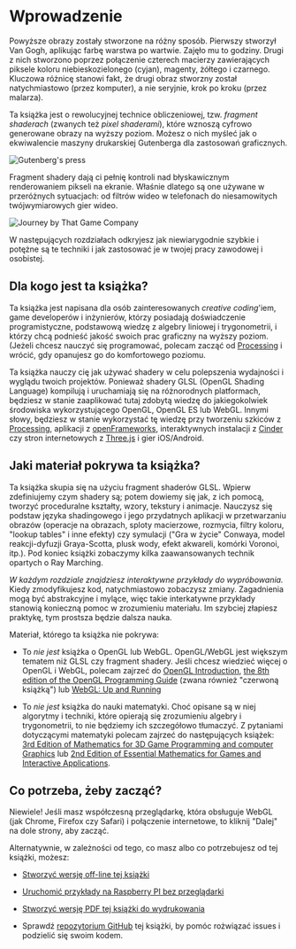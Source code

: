 # Wprowadzenie

<canvas id="custom" class="canvas" data-fragment-url="cmyk-halftone.frag" data-textures="vangogh.jpg" width="700px" height="320px"></canvas>

Powyższe obrazy zostały stworzone na różny sposób. Pierwszy stworzył Van Gogh, aplikując farbę warstwa po wartwie. Zajęło mu to godziny. Drugi z nich stworzono poprzez połączenie czterech macierzy zawierających piksele koloru niebieskozielonego (cyjan), magenty, żółtego i czarnego. Kluczowa różnicę stanowi fakt, że drugi obraz stworzny został natychmiastowo (przez komputer), a nie seryjnie, krok po kroku (przez malarza).

Ta książka jest o rewolucyjnej technice obliczeniowej, tzw. *fragment shaderach* (zwanych też *pixel shaderami*), które wznoszą cyfrowo generowane obrazy na wyższy poziom. Możesz o nich myśleć jak o ekwiwalencie maszyny drukarskiej Gutenberga dla zastosowań graficznych.

![Gutenberg's press](gutenpress.jpg)


Fragment shadery dają ci pełnię kontroli nad błyskawicznym renderowaniem pikseli na ekranie. Właśnie dlatego są one używane w przeróżnych sytuacjach: od filtrów wideo w telefonach do niesamowitych twójwymiarowych gier wideo.

![Journey by That Game Company](journey.jpg)

W następujących rozdziałach odkryjesz jak niewiarygodnie szybkie i potężne są te techniki i jak zastosować je w twojej pracy zawodowej i osobistej.

## Dla kogo jest ta książka?

Ta książka jest napisana dla osób zainteresowanych *creative coding*'iem, game developerów i inżynierów, którzy posiadają doświadczenie programistyczne, podstawową wiedzę z algebry liniowej i trygonometrii, i którzy chcą podnieść jakość swoich prac graficzny na wyższy poziom. (Jeżeli chcesz nauczyć się programować, polecam zacząć od [Processing](https://processing.org/) i wrócić, gdy opanujesz go do komfortowego poziomu. 

Ta książka nauczy cię jak używać shadery w celu polepszenia wydajności i wyglądu twoich projektów. Ponieważ shadery GLSL (OpenGL Shading Language) kompilują i uruchamiają się na różnorodnych platformach, będziesz w stanie zaaplikować tutaj zdobytą wiedzę do jakiegokolwiek środowiska wykorzystującego OpenGL, OpenGL ES lub WebGL. Innymi słowy, będziesz w stanie wykorzystać tę wiedzę przy tworzeniu szkiców z [Processing](https://processing.org/), aplikacji z [openFrameworks](http://openframeworks.cc/), interaktywnych instalacji z [Cinder](http://libcinder.org/) czy stron internetowych z [Three.js](http://threejs.org/) i gier iOS/Android.

## Jaki materiał pokrywa ta książka?

Ta książka skupia się na użyciu fragment shaderów GLSL. Wpierw zdefiniujemy czym shadery są; potem dowiemy się jak, z ich pomocą, tworzyć proceduralne kształty, wzory, tekstury i animacje. Nauczysz się podstaw języka shadingowego i jego przydatnych aplikacji w przetwarzaniu obrazów (operacje na obrazach, sploty macierzowe, rozmycia, filtry koloru, "lookup tables" i inne efekty) czy symulacji ("Gra w życie" Conwaya, model reakcji-dyfuzji Graya-Scotta, plusk wody, efekt akwareli, komórki Voronoi, itp.). Pod koniec książki zobaczymy kilka zaawansowanych technik opartych o Ray Marching.

*W każdym rozdziale znajdziesz interaktywne przykłady do wypróbowania.* Kiedy zmodyfikujesz kod, natychmiastowo zobaczysz zmiany. Zagadnienia mogą być abstrakcyjne i mylące, więc takie interkatywne przykłady stanowią konieczną pomoc w zrozumieniu materiału. Im szybciej złapiesz praktykę, tym prostsza będzie dalsza nauka.

Materiał, którego ta książka nie pokrywa:

* To *nie jest* książka o OpenGL lub WebGL. OpenGL/WebGL jest większym tematem niż GLSL czy fragment shadery. Jeśli chcesz wiedzieć więcej o OpenGL i WebGL, polecam zajrzeć do [OpenGL Introduction](https://open.gl/introduction), [the 8th edition of the OpenGL Programming Guide](http://www.amazon.com/OpenGL-Programming-Guide-Official-Learning/dp/0321773039/ref=sr_1_1?s=books&ie=UTF8&qid=1424007417&sr=1-1&keywords=open+gl+programming+guide) (zwana również "czerwoną książką") lub [WebGL: Up and Running](http://www.amazon.com/WebGL-Up-Running-Tony-Parisi/dp/144932357X/ref=sr_1_4?s=books&ie=UTF8&qid=1425147254&sr=1-4&keywords=webgl)

* To *nie jest* książka do nauki matematyki. Choć opisane są w niej algorytmy i techniki, które opierają się zrozumieniu algebry i trygonometrii, to nie będziemy ich szczegółowo tłumaczyć. Z pytaniami dotyczącymi matematyki polecam zajrzeć do następujących książek:
[3rd Edition of Mathematics for 3D Game Programming and computer Graphics](http://www.amazon.com/Mathematics-Programming-Computer-Graphics-Third/dp/1435458869/ref=sr_1_1?ie=UTF8&qid=1424007839&sr=8-1&keywords=mathematics+for+games) lub [2nd Edition of Essential Mathematics for Games and Interactive Applications](http://www.amazon.com/Essential-Mathematics-Games-Interactive-Applications/dp/0123742978/ref=sr_1_1?ie=UTF8&qid=1424007889&sr=8-1&keywords=essentials+mathematics+for+developers).

## Co potrzeba, żeby zacząć?

Niewiele! Jeśli masz współczesną przeglądarkę, która obsługuje WebGL (jak Chrome, Firefox czy Safari) i połączenie internetowe, to kliknij "Dalej" na dole strony, aby zacząć. 

Alternatywnie, w zależności od tego, co masz albo co potrzebujesz od tej książki, możesz:

- [Stworzyć wersję off-line tej książki](https://thebookofshaders.com/appendix/00/?lan=pl)

- [Uruchomić przykłady na Raspberry PI bez przeglądarki](https://thebookofshaders.com/appendix/01/?lan=pl)

- [Stworzyć wersję PDF tej książki do wydrukowania](https://thebookofshaders.com/appendix/02/?lan=pl)

- Sprawdź [repozytorium GitHub](https://github.com/patriciogonzalezvivo/thebookofshaders) tej książki, by pomóc rożwiązać issues i podzielić się swoim kodem.

